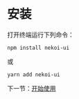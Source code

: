 # 安装

打开终端运行下列命令：

```
npm install nekoi-ui
```

或

```
yarn add nekoi-ui
```

下一节：[开始使用](#/doc/get-started)